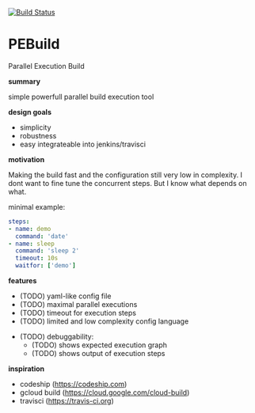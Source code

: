 [![Build Status](https://travis-ci.org/lkwg82/pebuild.svg?branch=master)](https://travis-ci.org/lkwg82/pebuild)

# PEBuild

Parallel Execution Build

**summary**

simple powerfull parallel build execution tool

**design goals**

- simplicity
- robustness
- easy integrateable into jenkins/travisci

**motivation**

Making the build fast and the configuration still very low in complexity.
I dont want to fine tune the concurrent steps. But I know what depends on what. 


minimal example:

```yaml
steps:
- name: demo
  command: 'date'
- name: sleep
  command: 'sleep 2'
  timeout: 10s
  waitfor: ['demo']
```

**features**
- (TODO) yaml-like config file
- (TODO) maximal parallel executions
- (TODO) timeout for execution steps
- (TODO) limited and low complexity config language
* (TODO) debuggability:
  - (TODO) shows expected execution graph
  - (TODO) shows output of execution steps

**inspiration**

- codeship (https://codeship.com)
- gcloud build (https://cloud.google.com/cloud-build)
- travisci (https://travis-ci.org)
